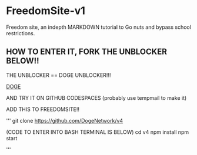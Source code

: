 # FreedomSite-v1
Freedom site, an indepth MARKDOWN tutorial to Go nuts and bypass school restrictions.


## HOW TO ENTER IT, FORK THE UNBLOCKER BELOW!!
THE UNBLOCKER == DOGE UNBLOCKER!!!

[DOGE](https://github.com/DogeNetwork/v4)



AND TRY IT ON GITHUB CODESPACES (probably use tempmail to make it)



ADD THIS TO FREEDOMSITE!!




'''
git clone https://github.com/DogeNetwork/v4



(CODE TO ENTER INTO BASH TERMINAL IS BELOW)
cd v4
npm install
npm start

'''
